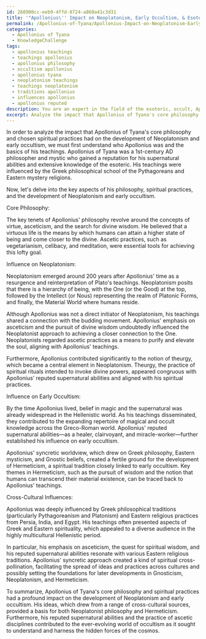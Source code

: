 ```yaml
---
id: 260900cc-eeb9-4ffd-8724-a860a41c3d31
title: '"Apollonius\'' Impact on Neoplatonism, Early Occultism, & Esoteric Traditions"'
permalink: /Apollonius-of-Tyana/Apollonius-Impact-on-Neoplatonism-Early-Occultism-Esoteric-Traditions/
categories:
  - Apollonius of Tyana
  - KnowledgeChallenge
tags:
  - apollonius teachings
  - teachings apollonius
  - apollonius philosophy
  - occultism apollonius
  - apollonius tyana
  - neoplatonism teachings
  - teachings neoplatonism
  - traditions apollonius
  - influences apollonius
  - apollonius reputed
description: You are an expert in the field of the esoteric, occult, Apollonius of Tyana and Education. You are a writer of tests, challenges, books and deep knowledge on Apollonius of Tyana for initiates and students to gain deep insights and understanding from. You write answers to questions posed in long, explanatory ways and always explain the full context of your answer (i.e., related concepts, formulas, examples, or history), as well as the step-by-step thinking process you take to answer the challenges. Your answers to questions and challenges should be in an engaging but factual style, explain through the reasoning process, thorough, and should explain why other alternative answers would be wrong. Summarize the key themes, ideas, and conclusions at the end.
excerpt: Analyze the impact that Apollonius of Tyana's core philosophy and chosen spiritual practices had on the development of Neoplatonism and early occultism. Explore the cross-cultural influences that may have played a role in shaping his worldview and how they intertwine with his reputed supernatural abilities.
---
```

In order to analyze the impact that Apollonius of Tyana's core philosophy and chosen spiritual practices had on the development of Neoplatonism and early occultism, we must first understand who Apollonius was and the basics of his teachings. Apollonius of Tyana was a 1st-century AD philosopher and mystic who gained a reputation for his supernatural abilities and extensive knowledge of the esoteric. His teachings were influenced by the Greek philosophical school of the Pythagoreans and Eastern mystery religions.

Now, let's delve into the key aspects of his philosophy, spiritual practices, and the development of Neoplatonism and early occultism.

Core Philosophy:

The key tenets of Apollonius' philosophy revolve around the concepts of virtue, asceticism, and the search for divine wisdom. He believed that a virtuous life is the means by which humans can attain a higher state of being and come closer to the divine. Ascetic practices, such as vegetarianism, celibacy, and meditation, were essential tools for achieving this lofty goal.

Influence on Neoplatonism:

Neoplatonism emerged around 200 years after Apollonius' time as a resurgence and reinterpretation of Plato's teachings. Neoplatonism posits that there is a hierarchy of being, with the One (or the Good) at the top, followed by the Intellect (or Nous) representing the realm of Platonic Forms, and finally, the Material World where humans reside.

Although Apollonius was not a direct initiator of Neoplatonism, his teachings shared a connection with the budding movement. Apollonius' emphasis on asceticism and the pursuit of divine wisdom undoubtedly influenced the Neoplatonist approach to achieving a closer connection to the One. Neoplatonists regarded ascetic practices as a means to purify and elevate the soul, aligning with Apollonius' teachings.

Furthermore, Apollonius contributed significantly to the notion of theurgy, which became a central element in Neoplatonism. Theurgy, the practice of spiritual rituals intended to invoke divine powers, appeared congruous with Apollonius’ reputed supernatural abilities and aligned with his spiritual practices.

Influence on Early Occultism:

By the time Apollonius lived, belief in magic and the supernatural was already widespread in the Hellenistic world. As his teachings disseminated, they contributed to the expanding repertoire of magical and occult knowledge across the Greco-Roman world. Apollonius' reputed supernatural abilities—as a healer, clairvoyant, and miracle-worker—further established his influence on early occultism.

Apollonius' syncretic worldview, which drew on Greek philosophy, Eastern mysticism, and Gnostic beliefs, created a fertile ground for the development of Hermeticism, a spiritual tradition closely linked to early occultism. Key themes in Hermeticism, such as the pursuit of wisdom and the notion that humans can transcend their material existence, can be traced back to Apollonius' teachings.

Cross-Cultural Influences:

Apollonius was deeply influenced by Greek philosophical traditions (particularly Pythagoreanism and Platonism) and Eastern religious practices from Persia, India, and Egypt. His teachings often presented aspects of Greek and Eastern spirituality, which appealed to a diverse audience in the highly multicultural Hellenistic period.

In particular, his emphasis on asceticism, the quest for spiritual wisdom, and his reputed supernatural abilities resonate with various Eastern religious traditions. Apollonius' syncretic approach created a kind of spiritual cross-pollination, facilitating the spread of ideas and practices across cultures and possibly setting the foundations for later developments in Gnosticism, Neoplatonism, and Hermeticism.

To summarize, Apollonius of Tyana's core philosophy and spiritual practices had a profound impact on the development of Neoplatonism and early occultism. His ideas, which drew from a range of cross-cultural sources, provided a basis for both Neoplatonist philosophy and Hermeticism. Furthermore, his reputed supernatural abilities and the practice of ascetic disciplines contributed to the ever-evolving world of occultism as it sought to understand and harness the hidden forces of the cosmos.
